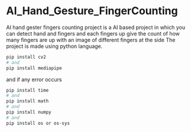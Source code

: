 # AI_Hand_Gesture_FingerCounting

AI hand gester fingers counting project is a AI based project in which you can detect hand and fingers and each fingers up give the count of how many fingers are up with an image of different fingers at the side The project is made using python language.


```bash
pip install cv2
# and
pip install mediapipe

```
and if any error occurs
```bash
pip install time
# and
pip install math
# and 
pip install numpy
# and
pip install os or os-sys
```
